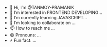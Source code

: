 - 👋 Hi, I’m @TANMOY-PRAMANIK
- 👀 I’m interested in FRONTEND DEVELOPING...
- 🌱 I’m currently learning JAVASCRIPT...
- 💞️ I’m looking to collaborate on ...
- 📫 How to reach me ...
- 😄 Pronouns: ...
- ⚡ Fun fact: ...

<!---
TANMOY-PRAMANIK/TANMOY-PRAMANIK is a ✨ special ✨ repository because its `README.md` (this file) appears on your GitHub profile.
You can click the Preview link to take a look at your changes.
--->
